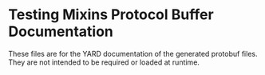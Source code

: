 # Testing Mixins Protocol Buffer Documentation

These files are for the YARD documentation of the generated protobuf files.
They are not intended to be required or loaded at runtime.
